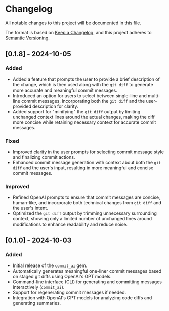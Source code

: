 # Changelog

All notable changes to this project will be documented in this file.

The format is based on [Keep a Changelog](https://keepachangelog.com/en/1.0.0/), and this project adheres to [Semantic Versioning](https://semver.org/spec/v2.0.0.html).

## [0.1.8] - 2024-10-05
### Added
- Added a feature that prompts the user to provide a brief description of the change, which is then used along with the `git diff` to generate more accurate and meaningful commit messages.
- Introduced an option for users to select between single-line and multi-line commit messages, incorporating both the `git diff` and the user-provided description for clarity.
- Added support for "minifying" the `git diff` output by limiting unchanged context lines around the actual changes, making the diff more concise while retaining necessary context for accurate commit messages.

### Fixed
- Improved clarity in the user prompts for selecting commit message style and finalizing commit actions.
- Enhanced commit message generation with context about both the `git diff` and the user's input, resulting in more meaningful and concise commit messages.

### Improved
- Refined OpenAI prompts to ensure that commit messages are concise, human-like, and incorporate both technical changes from `git diff` and the user's intent.
- Optimized the `git diff` output by trimming unnecessary surrounding context, showing only a limited number of unchanged lines around modifications to enhance readability and reduce noise.

## [0.1.0] - 2024-10-03
### Added
- Initial release of the `commit_ai` gem.
- Automatically generates meaningful one-liner commit messages based on staged git diffs using OpenAI's GPT models.
- Command-line interface (CLI) for generating and committing messages interactively (`commit_ai`).
- Support for regenerating commit messages if needed.
- Integration with OpenAI's GPT models for analyzing code diffs and generating summaries.
